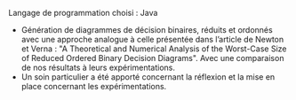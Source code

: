 Langage de programmation choisi : Java

- Génération de diagrammes de décision binaires, réduits et ordonnés avec une approche analogue à celle présentée dans l’article de Newton et Verna : "A Theoretical and Numerical Analysis of the Worst-Case Size of Reduced Ordered Binary Decision Diagrams". Avec une comparaison de nos résultats à leurs expérimentations.
- Un soin particulier a été apporté concernant la réflexion et la mise en place concernant les expérimentations.
